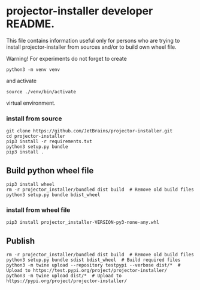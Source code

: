 
# projector-installer developer README. 

This file contains information useful only for persons 
who are trying to install projector-installer from sources and/or 
to build own wheel file.  

Warning! For experiments do not forget to create 
```commandline 
python3 -m venv venv
```
and activate
```commandline
source ./venv/bin/activate 
```
virtual environment.  

### install from source 
```shell script
git clone https://github.com/JetBrains/projector-installer.git
cd projector-installer
pip3 install -r requirements.txt 
python3 setup.py bundle
pip3 install .
```

## Build python wheel file
```shell script
pip3 install wheel
rm -r projector_installer/bundled dist build  # Remove old build files
python3 setup.py bundle bdist_wheel
```

### install from wheel file 
```shell script
pip3 install projector_installer-VERSION-py3-none-any.whl
```

## Publish
```shell script
rm -r projector_installer/bundled dist build  # Remove old build files
python3 setup.py bundle sdist bdist_wheel  # Build required files
python3 -m twine upload --repository testpypi --verbose dist/*  # Upload to https://test.pypi.org/project/projector-installer/
python3 -m twine upload dist/*  # Upload to https://pypi.org/project/projector-installer/
```